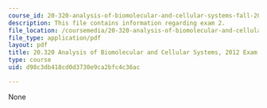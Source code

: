 ```yaml
---
course_id: 20-320-analysis-of-biomolecular-and-cellular-systems-fall-2012
description: This file contains information regarding exam 2.
file_location: /coursemedia/20-320-analysis-of-biomolecular-and-cellular-systems-fall-2012/d98c3db418cd0d3730e9ca2bfc4c36ac_MIT20_320F12_2012Exam_2.pdf
file_type: application/pdf
layout: pdf
title: 20.320 Analysis of Biomolecular and Cellular Systems, 2012 Exam 2
type: course
uid: d98c3db418cd0d3730e9ca2bfc4c36ac

---
```

None